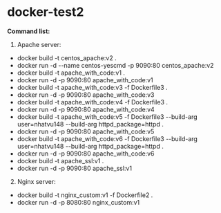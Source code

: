 # docker-test2
**Command list:**
1. Apache server:
* docker build -t centos_apache:v2 .
* docker run -d --name centos-yescmd -p 9090:80 centos_apache:v2
* docker build -t apache_with_code:v1 .
* docker run -d -p 9090:80 apache_with_code:v1
* docker build -t apache_with_code:v3 -f Dockerfile3 .
* docker run -d -p 9090:80 apache_with_code:v3
* docker build -t apache_with_code:v4 -f Dockerfile3 .
* docker run -d -p 9090:80 apache_with_code:v4
* docker build -t apache_with_code:v5 -f Dockerfile3 --build-arg user=nhatvu148 --build-arg httpd_package=httpd .
* docker run -d -p 9090:80 apache_with_code:v5
* docker build -t apache_with_code:v6 -f Dockerfile3 --build-arg user=nhatvu148 --build-arg httpd_package=httpd .
* docker run -d -p 9090:80 apache_with_code:v6
* docker build -t apache_ssl:v1 .
* docker run -d -p 9090:80 apache_ssl:v1
2. Nginx server:
* docker build -t nginx_custom:v1 -f Dockerfile2 .
* docker run -d -p 8080:80 nginx_custom:v1
